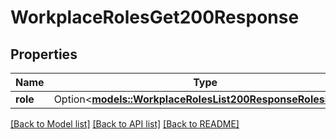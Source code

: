 # WorkplaceRolesGet200Response

## Properties

Name | Type | Description | Notes
------------ | ------------- | ------------- | -------------
**role** | Option<[**models::WorkplaceRolesList200ResponseRolesInner**](workplace_roles_list_200_response_roles_inner.md)> |  | [optional]

[[Back to Model list]](../README.md#documentation-for-models) [[Back to API list]](../README.md#documentation-for-api-endpoints) [[Back to README]](../README.md)


